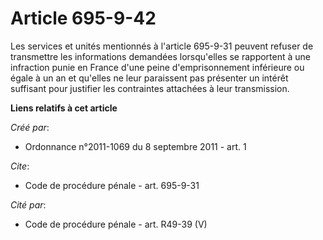 # Article 695-9-42

Les services et unités mentionnés à l'article 695-9-31 peuvent refuser de transmettre les informations demandées lorsqu'elles
se rapportent à une infraction punie en France d'une peine d'emprisonnement inférieure ou égale à un an et qu'elles ne leur
paraissent pas présenter un intérêt suffisant pour justifier les contraintes attachées à leur transmission.

**Liens relatifs à cet article**

_Créé par_:

  - Ordonnance n°2011-1069 du 8 septembre 2011 - art. 1

_Cite_:

  - Code de procédure pénale - art. 695-9-31

_Cité par_:

  - Code de procédure pénale - art. R49-39 (V)
